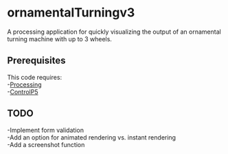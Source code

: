 # ornamentalTurningv3
A processing application for quickly visualizing the output of an ornamental turning machine with up to 3 wheels.

## Prerequisites
This code requires:<br>
-<a href="http://www.processing.org">Processing</a><br>
-<a href="http://www.sojamo.de/libraries/controlP5/">ControlP5</a>

## TODO
-Implement form validation<br>
-Add an option for animated rendering vs. instant rendering<br>
-Add a screenshot function
